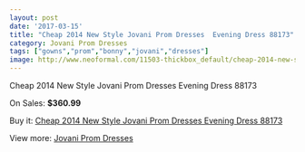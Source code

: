 ```yaml
---
layout: post
date: '2017-03-15'
title: "Cheap 2014 New Style Jovani Prom Dresses  Evening Dress 88173"
category: Jovani Prom Dresses
tags: ["gowns","prom","bonny","jovani","dresses"]
image: http://www.neoformal.com/11503-thickbox_default/cheap-2014-new-style-jovani-prom-dresses-evening-dress-88173.jpg
---
```

Cheap 2014 New Style Jovani Prom Dresses  Evening Dress 88173

On Sales: **$360.99**
<a href="https://www.neoformal.com/en/jovani-prom-dresses-2014/4112-cheap-2014-new-style-jovani-prom-dresses-evening-dress-88173.html"><amp-img layout="responsive" width="600" height="600" src="//www.neoformal.com/11503-thickbox_default/cheap-2014-new-style-jovani-prom-dresses-evening-dress-88173.jpg" alt="Cheap 2014 New Style Jovani Prom Dresses  Evening Dress 88173 0" /></a>
<a href="https://www.neoformal.com/en/jovani-prom-dresses-2014/4112-cheap-2014-new-style-jovani-prom-dresses-evening-dress-88173.html"><amp-img layout="responsive" width="600" height="600" src="//www.neoformal.com/11504-thickbox_default/cheap-2014-new-style-jovani-prom-dresses-evening-dress-88173.jpg" alt="Cheap 2014 New Style Jovani Prom Dresses  Evening Dress 88173 1" /></a>

Buy it: [Cheap 2014 New Style Jovani Prom Dresses  Evening Dress 88173](https://www.neoformal.com/en/jovani-prom-dresses-2014/4112-cheap-2014-new-style-jovani-prom-dresses-evening-dress-88173.html "Cheap 2014 New Style Jovani Prom Dresses  Evening Dress 88173")

View more: [Jovani Prom Dresses](https://www.neoformal.com/en/53-jovani-prom-dresses-2014 "Jovani Prom Dresses")